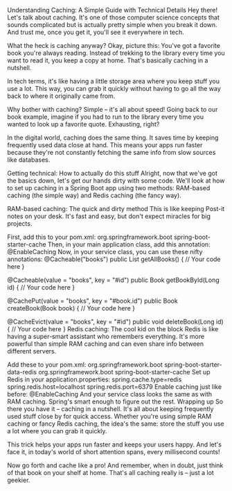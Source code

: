 Understanding Caching: A Simple Guide with Technical Details
Hey there! Let's talk about caching. It's one of those computer science concepts that sounds complicated but is actually pretty simple when you break it down. And trust me, once you get it, you'll see it everywhere in tech.

What the heck is caching anyway?
Okay, picture this: You've got a favorite book you're always reading. Instead of trekking to the library every time you want to read it, you keep a copy at home. That's basically caching in a nutshell.

In tech terms, it's like having a little storage area where you keep stuff you use a lot. This way, you can grab it quickly without having to go all the way back to where it originally came from.

Why bother with caching?
Simple – it's all about speed! Going back to our book example, imagine if you had to run to the library every time you wanted to look up a favorite quote. Exhausting, right?

In the digital world, caching does the same thing. It saves time by keeping frequently used data close at hand. This means your apps run faster because they're not constantly fetching the same info from slow sources like databases.

Getting technical: How to actually do this stuff
Alright, now that we've got the basics down, let's get our hands dirty with some code. We'll look at how to set up caching in a Spring Boot app using two methods: RAM-based caching (the simple way) and Redis caching (the fancy way).

RAM-based caching: The quick and dirty method
This is like keeping Post-it notes on your desk. It's fast and easy, but don't expect miracles for big projects.

First, add this to your pom.xml:
<dependency>
    <groupId>org.springframework.boot</groupId>
    <artifactId>spring-boot-starter-cache</artifactId>
</dependency>
Then, in your main application class, add this annotation:
@EnableCaching
Now, in your service class, you can use these nifty annotations:
@Cacheable("books")
public List<Book> getAllBooks() {
    // Your code here
}

@Cacheable(value = "books", key = "#id")
public Book getBookById(Long id) {
    // Your code here
}

@CachePut(value = "books", key = "#book.id")
public Book createBook(Book book) {
    // Your code here
}

@CacheEvict(value = "books", key = "#id")
public void deleteBook(Long id) {
    // Your code here
}
Redis caching: The cool kid on the block
Redis is like having a super-smart assistant who remembers everything. It's more powerful than simple RAM caching and can even share info between different servers.

Add these to your pom.xml:
<dependency>
    <groupId>org.springframework.boot</groupId>
    <artifactId>spring-boot-starter-data-redis</artifactId>
</dependency>
<dependency>
    <groupId>org.springframework.boot</groupId>
    <artifactId>spring-boot-starter-cache</artifactId>
</dependency>
Set up Redis in your application.properties:
spring.cache.type=redis
spring.redis.host=localhost
spring.redis.port=6379
Enable caching just like before:
@EnableCaching
And your service class looks the same as with RAM caching. Spring's smart enough to figure out the rest.
Wrapping up
So there you have it – caching in a nutshell. It's all about keeping frequently used stuff close by for quick access. Whether you're using simple RAM caching or fancy Redis caching, the idea's the same: store the stuff you use a lot where you can grab it quickly.

This trick helps your apps run faster and keeps your users happy. And let's face it, in today's world of short attention spans, every millisecond counts!

Now go forth and cache like a pro! And remember, when in doubt, just think of that book on your shelf at home. That's all caching really is – just a lot geekier.

